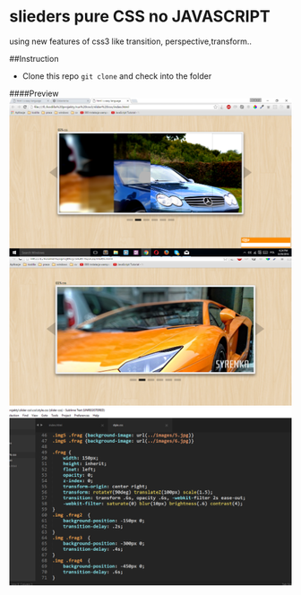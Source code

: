 # slieders pure CSS no JAVASCRIPT
using new features of css3 like transition, perspective,transform..

##Instruction

- Clone this repo ```git clone``` and check into the folder 





####Preview
![sass-js-coding-test screenshot](https://github.com/andrzejbajuk79/slider-pure-css/blob/master/images/Screenshot%20(33).png?raw=true)
![sass-js-coding-test screenshot](https://github.com/andrzejbajuk79/slider-pure-css/blob/master/images/Capture.PNG?raw=true)
![sass-js-coding-test screenshot](https://github.com/andrzejbajuk79/slider-pure-css/blob/master/images/Capture1.PNG?raw=true)

